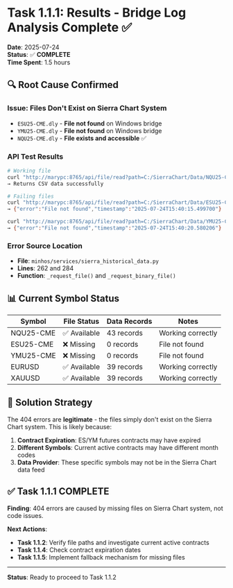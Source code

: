 # Task 1.1.1: Results - Bridge Log Analysis Complete ✅

**Date**: 2025-07-24  
**Status**: ✅ **COMPLETE**  
**Time Spent**: 1.5 hours

## 🔍 **Root Cause Confirmed**

### **Issue**: Files Don't Exist on Sierra Chart System
- `ESU25-CME.dly` - **File not found** on Windows bridge
- `YMU25-CME.dly` - **File not found** on Windows bridge
- `NQU25-CME.dly` - **File exists and accessible** ✅

### **API Test Results**
```bash
# Working file
curl "http://marypc:8765/api/file/read?path=C:/SierraChart/Data/NQU25-CME.dly"
→ Returns CSV data successfully

# Failing files  
curl "http://marypc:8765/api/file/read?path=C:/SierraChart/Data/ESU25-CME.dly"
→ {"error":"File not found","timestamp":"2025-07-24T15:40:15.499700"}

curl "http://marypc:8765/api/file/read?path=C:/SierraChart/Data/YMU25-CME.dly"  
→ {"error":"File not found","timestamp":"2025-07-24T15:40:20.580206"}
```

### **Error Source Location**
- **File**: `minhos/services/sierra_historical_data.py`
- **Lines**: 262 and 284
- **Function**: `_request_file()` and `_request_binary_file()`

## 📊 **Current Symbol Status**

| **Symbol** | **File Status** | **Data Records** | **Notes** |
|------------|-----------------|------------------|-----------|
| NQU25-CME | ✅ Available | 43 records | Working correctly |
| ESU25-CME | ❌ Missing | 0 records | File not found |
| YMU25-CME | ❌ Missing | 0 records | File not found |
| EURUSD | ✅ Available | 39 records | Working correctly |
| XAUUSD | ✅ Available | 39 records | Working correctly |

## 🎯 **Solution Strategy**

The 404 errors are **legitimate** - the files simply don't exist on the Sierra Chart system. This is likely because:

1. **Contract Expiration**: ES/YM futures contracts may have expired
2. **Different Symbols**: Current active contracts may have different month codes
3. **Data Provider**: These specific symbols may not be in the Sierra Chart data feed

## ✅ **Task 1.1.1 COMPLETE**

**Finding**: 404 errors are caused by missing files on Sierra Chart system, not code issues.

**Next Actions**:
- **Task 1.1.2**: Verify file paths and investigate current active contracts
- **Task 1.1.4**: Check contract expiration dates  
- **Task 1.1.5**: Implement fallback mechanism for missing files

---

**Status**: Ready to proceed to Task 1.1.2